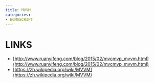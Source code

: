 ```yaml
---
title: MVVM
categories:
- ECMASCRIPT
---
```



# LINKS
- [http://www.ruanyifeng.com/blog/2015/02/mvcmvp_mvvm.html](http://www.ruanyifeng.com/blog/2015/02/mvcmvp_mvvm.html)
- [https://zh.wikipedia.org/wiki/MVVM](https://zh.wikipedia.org/wiki/MVVM)
